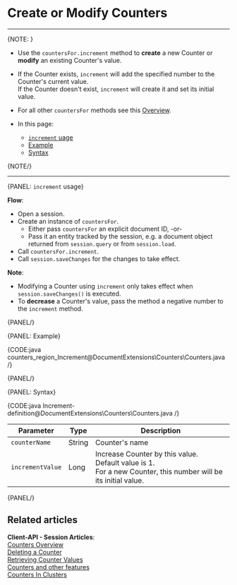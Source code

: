 # Create or Modify Counters
---

{NOTE: }

* Use the `countersFor.increment` method to **create** a new Counter or **modify** an existing Counter's value.  

*  If the Counter exists, `increment` will add the specified number to the Counter's current value.  
   If the Counter doesn't exist, `increment` will create it and set its initial value.  

* For all other `countersFor` methods see this [Overview](../../document-extensions/counters/overview#counter-methods-and-the--object).

* In this page:
  - [`increment` uage](../../document-extensions/counters/create-or-modify#increment-usage)
  - [Example](../../document-extensions/counters/create-or-modify#example)
  - [Syntax](../../document-extensions/counters/create-or-modify#syntax)

{NOTE/}

---

{PANEL: `increment` usage}

__Flow__:  

* Open a session.  
* Create an instance of `countersFor`.  
     * Either pass `countersFor` an explicit document ID, -or-  
     * Pass it an entity tracked by the session, e.g. a document object returned from `session.query` or from `session.load`.  
* Call `countersFor.increment`. 
* Call `session.saveChanges` for the changes to take effect.  

__Note__:  

* Modifying a Counter using `increment` only takes effect when `session.saveChanges()` is executed.  
* To __decrease__ a Counter's value, pass the method a negative number to the `increment` method.  

{PANEL/}

{PANEL: Example}

{CODE:java counters_region_Increment@DocumentExtensions\Counters\Counters.java /}

{PANEL/}

{PANEL: Syntax}

{CODE:java Increment-definition@DocumentExtensions\Counters\Counters.java /}

| Parameter        | Type   | Description                                                                                                      |
|------------------|--------|------------------------------------------------------------------------------------------------------------------|
| `counterName`    | String | Counter's name                                                                                                   |
| `incrementValue` | Long   | Increase Counter by this value.<br>Default value is 1.<br>For a new Counter, this number will be its initial value. |

{PANEL/}

## Related articles

**Client-API - Session Articles**:  
[Counters Overview](../../document-extensions/counters/overview)  
[Deleting a Counter](../../document-extensions/counters/delete)  
[Retrieving Counter Values](../../document-extensions/counters/retrieve-counter-values)  
[Counters and other features](../../document-extensions/counters/counters-and-other-features)  
[Counters In Clusters](../../document-extensions/counters/counters-in-clusters)  
